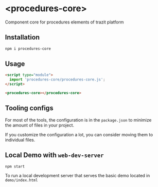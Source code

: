 # \<procedures-core>
Component core for procedures elements of trazit platform

## Installation

```bash
npm i procedures-core
```

## Usage

```html
<script type="module">
  import 'procedures-core/procedures-core.js';
</script>

<procedures-core></procedures-core>
```



## Tooling configs

For most of the tools, the configuration is in the `package.json` to minimize the amount of files in your project.

If you customize the configuration a lot, you can consider moving them to individual files.

## Local Demo with `web-dev-server`

```bash
npm start
```

To run a local development server that serves the basic demo located in `demo/index.html`

